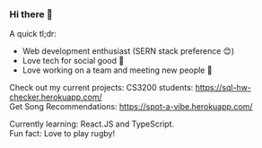 ### Hi there 👋
A quick tl;dr:

  - Web development enthusiast (SERN stack preference 😊)
  - Love tech for social good 🤝
  - Love working on a team and meeting new people 🙌

Check out my current projects:
CS3200 students: https://sql-hw-checker.herokuapp.com/  
Get Song Recommendations: https://spot-a-vibe.herokuapp.com/

Currently learning: React.JS and TypeScript.  
Fun fact: Love to play rugby!  
<!--
**yanDavid21/yanDavid21** is a ✨ _special_ ✨ repository because its `README.md` (this file) appears on your GitHub profile.

Here are some ideas to get you started:



- 👯 I’m looking to collaborate on ...
- 🤔 I’m looking for help with ...
- 💬 Ask me about ...
- 📫 How to reach me: ...
- 😄 Pronouns: ...
- 
-->

